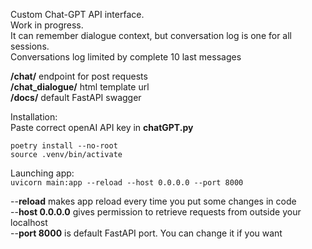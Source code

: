 Custom Chat-GPT API interface.<br>
Work in progress.<br>
It can remember dialogue context, but conversation log is one for all sessions.<br>
Conversations log limited by complete 10 last messages<br>

__/chat/__ endpoint for post requests<br>
__/chat_dialogue/__ html template url<br>
__/docs/__ default FastAPI swagger<br>

Installation:<br>
Paste correct openAI API key in __chatGPT.py__
```
poetry install --no-root
source .venv/bin/activate
```

Launching app:<br>
```uvicorn main:app --reload --host 0.0.0.0 --port 8000```

--__reload__ makes app reload every time you put some changes in code<br>
--__host 0.0.0.0__ gives permission to retrieve requests from outside your localhost<br>
--__port 8000__ is default FastAPI port. You can change it if you want<br>